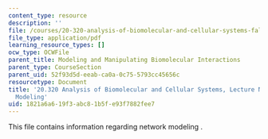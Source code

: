 ```yaml
---
content_type: resource
description: ''
file: /courses/20-320-analysis-of-biomolecular-and-cellular-systems-fall-2012/1821a6a619f3abc81b5fe93f7882fee7_MIT20_320F12_Netok_model.pdf
file_type: application/pdf
learning_resource_types: []
ocw_type: OCWFile
parent_title: Modeling and Manipulating Biomolecular Interactions
parent_type: CourseSection
parent_uid: 52f93d5d-eeab-ca0a-0c75-5793cc45656c
resourcetype: Document
title: '20.320 Analysis of Biomolecular and Cellular Systems, Lecture Notes: Network
  Modeling'
uid: 1821a6a6-19f3-abc8-1b5f-e93f7882fee7
---
```

This file contains information regarding network modeling .